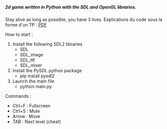 ##### 2d game written in Python with the SDL and OpenGL libraries.
Stay alive as long as possible, you have 3 lives.
Explications du code sous la forme d'un TP : [PDF](https://gitlab.com/ggcow/jeu-python-opengl/-/blob/master/explainations.pdf)

How to start :
1. Install the following SDL2 libraries
    * SDL
    * SDL_image
    * SDL_ttf
    * SDL_mixer
2. Install the PySDL python package
    * pip install pysdl2
3. Launch the main file
    * python main.py

Commands :
* Ctrl+F : Fullscreen
* Ctrl+S : Mute
* Arrow : Move
* TAB : Next level (cheat)

